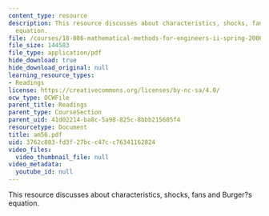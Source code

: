 ```yaml
---
content_type: resource
description: This resource discusses about characteristics, shocks, fans and Burger?s
  equation.
file: /courses/18-086-mathematical-methods-for-engineers-ii-spring-2006/3762c803fd3f27bcc47cc76341162824_am56.pdf
file_size: 144583
file_type: application/pdf
hide_download: true
hide_download_original: null
learning_resource_types:
- Readings
license: https://creativecommons.org/licenses/by-nc-sa/4.0/
ocw_type: OCWFile
parent_title: Readings
parent_type: CourseSection
parent_uid: 41d02214-ba8c-5a98-825c-8bbb215605f4
resourcetype: Document
title: am56.pdf
uid: 3762c803-fd3f-27bc-c47c-c76341162824
video_files:
  video_thumbnail_file: null
video_metadata:
  youtube_id: null
---
```

This resource discusses about characteristics, shocks, fans and Burger?s equation.
